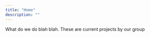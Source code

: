```yaml
---
title: "Home"
description: ""
---
```


What do we do blah blah. These are current projects by our group
